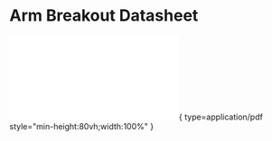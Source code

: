 # Arm Breakout Datasheet

![Arm Breakout](<Arm Breakout Documentation.pdf>){ type=application/pdf style="min-height:80vh;width:100%" }
